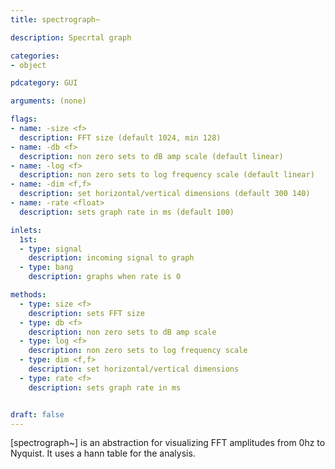 ```yaml
---
title: spectrograph~

description: Specrtal graph

categories:
- object

pdcategory: GUI

arguments: (none)

flags:
- name: -size <f>
  description: FFT size (default 1024, min 128)
- name: -db <f>
  description: non zero sets to dB amp scale (default linear)
- name: -log <f>
  description: non zero sets to log frequency scale (default linear)
- name: -dim <f,f>
  description: set horizontal/vertical dimensions (default 300 140)
- name: -rate <float>
  description: sets graph rate in ms (default 100)

inlets:
  1st:
  - type: signal
    description: incoming signal to graph
  - type: bang
    description: graphs when rate is 0

methods:
  - type: size <f>
    description: sets FFT size
  - type: db <f>
    description: non zero sets to dB amp scale
  - type: log <f>
    description: non zero sets to log frequency scale
  - type: dim <f,f>
    description: set horizontal/vertical dimensions
  - type: rate <f>
    description: sets graph rate in ms


draft: false
---
```


[spectrograph~] is an abstraction for visualizing FFT amplitudes from 0hz to Nyquist. It uses a hann table for the analysis.
